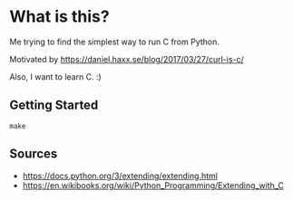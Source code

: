 # What is this?

Me trying to find the simplest way to run C from Python.

Motivated by https://daniel.haxx.se/blog/2017/03/27/curl-is-c/

Also, I want to learn C. :)


## Getting Started

```
make
```


## Sources

- https://docs.python.org/3/extending/extending.html
- https://en.wikibooks.org/wiki/Python_Programming/Extending_with_C
